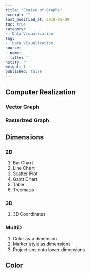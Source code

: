```yaml
---
title: "Choice of Graphs"
excerpt: ""
last_modified_at: 2018-08-08
toc: true
category:
- 'Data Visualization'
tag:
- 'Data Visualization'
source:
- name:
  title: ''
notify: ''
weight: 1
published: false
---
```


## Computer Realization

### Vector Graph

### Rasterized Graph


## Dimensions

### 2D


1. Bar Chart
2. Line Chart
3. Scatter Plot
4. Gantt Chart
5. Table
6. Treemaps

### 3D


1. 3D Coordinates


### MultiD

1. Color as a dimension
2. Marker style as dimensions
3. Projections onto lower dimensions


## Color

###
